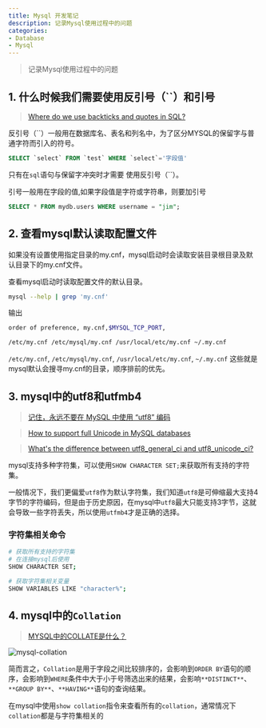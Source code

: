 ```yaml
---
title: Mysql 开发笔记
description: 记录Mysql使用过程中的问题
categories: 
- Database
- Mysql
---
```


> 记录Mysql使用过程中的问题

## 1. 什么时候我们需要使用反引号（``）和引号

> [Where do we use backticks and quotes in SQL?](https://stackoverflow.com/questions/42319049/where-do-we-use-backticks-and-quotes-in-sql)

反引号（``）一般用在数据库名、表名和列名中，为了区分MYSQL的保留字与普通字符而引入的符号。

```sql
SELECT `select` FROM `test` WHERE `select`='字段值'
```

只有在`sql`语句与保留字冲突时才需要
使用反引号（``）。

引号一般用在字段的值,如果字段值是字符或字符串，则要加引号

```sql
SELECT * FROM mydb.users WHERE username = "jim";
```

##  2. 查看mysql默认读取配置文件

如果没有设置使用指定目录的my.cnf，mysql启动时会读取安装目录根目录及默认目录下的my.cnf文件。

查看mysql启动时读取配置文件的默认目录。

```bash
mysql --help | grep 'my.cnf'
```
输出

```bash
order of preference, my.cnf,$MYSQL_TCP_PORT,

/etc/my.cnf /etc/mysql/my.cnf /usr/local/etc/my.cnf ~/.my.cnf
```
`/etc/my.cnf`, `/etc/mysql/my.cnf`, `/usr/local/etc/my.cnf`, `~/.my.cnf` 这些就是mysql默认会搜寻my.cnf的目录，顺序排前的优先。 

## 3. mysql中的utf8和utfmb4

> [记住，永远不要在 MySQL 中使用 “utf8” 编码](https://learnku.com/articles/13864/remember-never-use-utf8-encoding-in-mysql)

> [How to support full Unicode in MySQL databases](https://mathiasbynens.be/notes/mysql-utf8mb4)

> [What's the difference between utf8_general_ci and utf8_unicode_ci?](https://stackoverflow.com/questions/766809/whats-the-difference-between-utf8-general-ci-and-utf8-unicode-ci)

mysql支持多种字符集，可以使用`SHOW CHARACTER SET;`来获取所有支持的字符集。

一般情况下，我们更偏爱`utf8`作为默认字符集，我们知道`utf8`是可伸缩最大支持4字节的字符编码，但是由于历史原因，在mysql中`utf8`最大只能支持3字节，这就会导致一些字符丢失，所以使用`utfmb4`才是正确的选择。

### 字符集相关命令

```bash 
# 获取所有支持的字符集
# 在连接mysql后使用
SHOW CHARACTER SET;

# 获取字符集相关变量
SHOW VARIABLES LIKE "character%";
```

## 4. mysql中的`Collation`

> [MYSQL中的COLLATE是什么？](https://juejin.cn/post/6844903726499512334)

![mysql-collation](https://user-images.githubusercontent.com/7795335/100986206-da0bde00-3587-11eb-8282-9c0fecdda363.jpg)

简而言之，`Collation`是用于字段之间比较排序的，会影响到`ORDER BY`语句的顺序，会影响到`WHERE`条件中大于小于号筛选出来的结果，会影响`**DISTINCT**`、`**GROUP BY**`、`**HAVING**`语句的查询结果。

在mysql中使用`show collation`指令来查看所有的`collation`，通常情况下`collation`都是与字符集相关的
